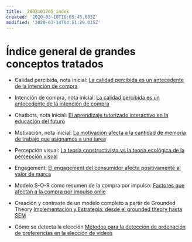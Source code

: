 ```yaml
---
title: _2003101705_index
created: '2020-03-10T16:05:45.603Z'
modified: '2020-03-14T04:51:29.035Z'
---
```


# Índice general de grandes conceptos tratados

- Calidad percibida, nota inicial: [La calidad percibida es un antecedente de la intención de compra](2003090859_calidad_percibida_intencion_compra.md)

- Intención de compra, nota inicial: [La calidad percibida es un antecedente de la intención de compra](2003090859_calidad_percibida_intencion_compra.md)

- Chatbots, nota inicial: [El aprendizaje tutorizado interactivo en la educación del futuro](2003101700_aprendizaje_interactivo_educacion_futuro.md)

- Motivación, nota inicial: [La motivación afecta a la cantidad de memoria de trabajo que asignamos a una tarea](2003101738_motivacion_memoriatrabajo.md)

- Percepción visual: [La teoría constructivista vs la teoría ecológica de la percepción visual](2003161131_unificacion_percepcion_ecologia_construccion.md)

- Engagement: [El engagement del consumidor afecta positivamente al valor de marca](2003170754_engagement_brandequity.md)

- Modelo S-O-R como resumen de la compra por impulso: [Factores que afectan a la compra por impulso onlie](2003190944_compra_por_impulso_online.md)

- Creación y contraste de un modelo completo a partir de Grounded Theory [Implementación y Estrategia: desde el grounded theory hasta SEM](2003191208_creacion_modelo_grounded_theory.md)

- Cómo se detecta la elección [Métodos para la detección de ordenación de preferencias en la elección de videos](2003200720_revelar_preferencia_porestimulos.md)